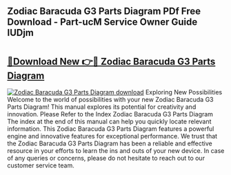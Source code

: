 ## Zodiac Baracuda G3 Parts Diagram PDf Free Download - Part-ucM Service Owner Guide IUDjm

# <h2><a href="http://dfjjfov.blite.top/?on=Zodiac+Baracuda+G3+Parts+Diagram">🔗Download New 👉🔴 Zodiac Baracuda G3 Parts Diagram</a></h2>

[![Zodiac Baracuda G3 Parts Diagram download](https://i.imgur.com/lujVjoI.png)](http://dfjjfov.blite.top/?on=Zodiac+Baracuda+G3+Parts+Diagram)
Exploring New Possibilities Welcome to the world of possibilities with your new Zodiac Baracuda G3 Parts Diagram! This manual explores its potential for creativity and innovation. Please Refer to the Index Zodiac Baracuda G3 Parts Diagram The index at the end of this manual can help you quickly locate relevant information. This Zodiac Baracuda G3 Parts Diagram features a powerful engine and innovative features for exceptional performance. We trust that the Zodiac Baracuda G3 Parts Diagram has been a reliable and effective resource in your efforts to learn the ins and outs of your new device. In case of any queries or concerns, please do not hesitate to reach out to our customer service team.
